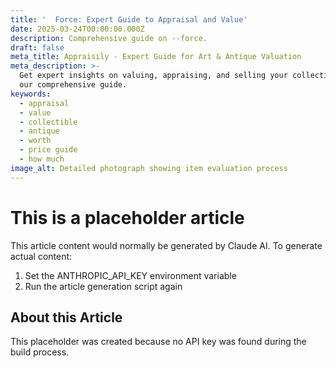 ```yaml
---
title: '  Force: Expert Guide to Appraisal and Value'
date: 2025-03-24T00:00:00.000Z
description: Comprehensive guide on --force.
draft: false
meta_title: Appraisily - Expert Guide for Art & Antique Valuation
meta_description: >-
  Get expert insights on valuing, appraising, and selling your collectibles with
  our comprehensive guide.
keywords:
  - appraisal
  - value
  - collectible
  - antique
  - worth
  - price guide
  - how much
image_alt: Detailed photograph showing item evaluation process
---
```


# This is a placeholder article

This article content would normally be generated by Claude AI. To generate actual content:

1. Set the ANTHROPIC_API_KEY environment variable
2. Run the article generation script again

## About this Article

This placeholder was created because no API key was found during the build process.
